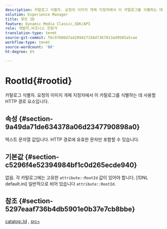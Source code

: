 ```yaml
---
description: 카탈로그 식별자. 요청의 이미지 개체 지정자에서 이 카탈로그를 식별하는 데 사용할 HTTP 경로 요소입니다.
solution: Experience Manager
title: 루트 ID
feature: Dynamic Media Classic,SDK/API
role: 개발자,비즈니스 전문가
translation-type: tm+mt
source-git-commit: f6c97606d7a4209427316d7367013ad9585a5cae
workflow-type: tm+mt
source-wordcount: '80'
ht-degree: 6%

---
```



# RootId{#rootid}

카탈로그 식별자. 요청의 이미지 개체 지정자에서 이 카탈로그를 식별하는 데 사용할 HTTP 경로 요소입니다.

## 속성 {#section-9a49da71de634378a06d2347790898a0}

텍스트 문자열 값입니다. HTTP 경로에 유효한 문자만 포함할 수 있습니다.

## 기본값 {#section-c5296f4e52394984bf1c0d265ecde940}

없음. 각 카탈로그에는 고유한 `attribute::RootId` 값이 있어야 합니다. [!DNL default.ini] 일반적으로 비어 있습니다 `attribute::RootId`.

## 참조 {#section-5297eaaf736b4db5901e0b37e7cb8bbe}

[catalog::Id](/help/aem-is-ir-api/is-api/image-catalog/image-serving-api-ref/c-image-catalog-reference/c-image-svg-data-reference/c-image-data-reference/r-id-cat.md) ,  [src=](../../../../../is-api/http-ref/image-serving-api-ref/c-http-protocol-reference/c-command-reference/r-src.md#reference-f6506637778c4c69bf106a7924a91ab1)
